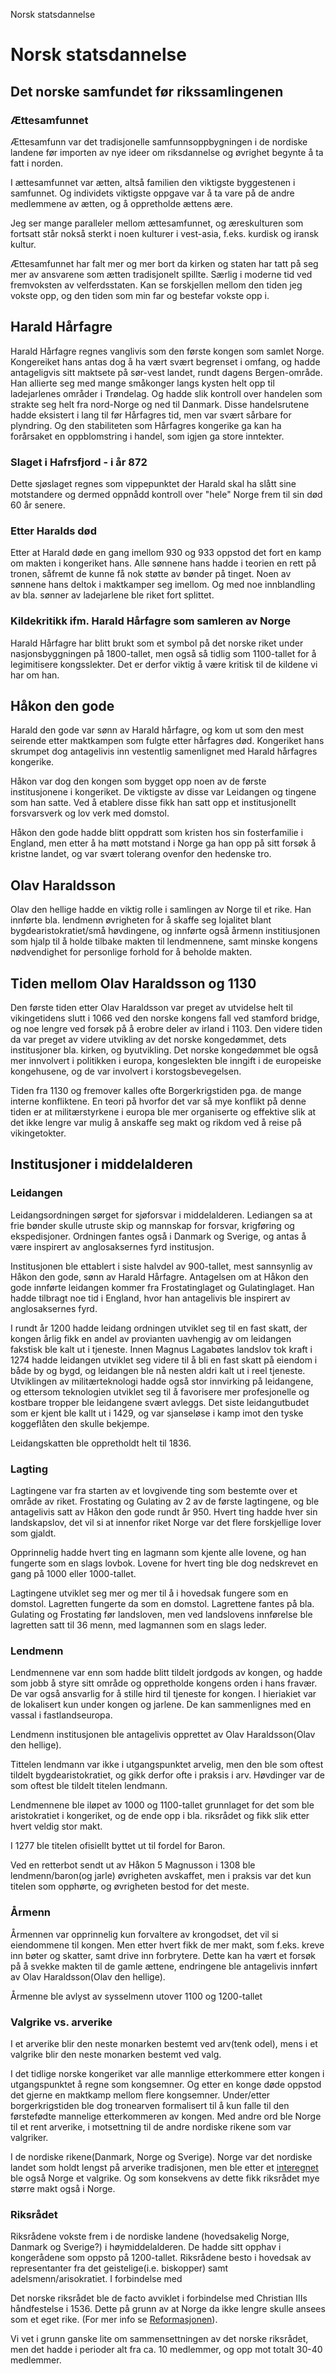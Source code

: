 Norsk statsdannelse

# Norsk statsdannelse


## Det norske samfundet før rikssamlingenen

### Ættesamfunnet
Ættesamfunn var det tradisjonelle samfunnsoppbygningen i de nordiske landene før importen av nye ideer om riksdannelse og øvrighet begynte å ta fatt i norden.

I ættesamfunnet var ætten, altså familien den viktigste byggestenen i samfunnet. Og individets viktigste oppgave var å ta vare på de andre medlemmene av ætten, og å oppretholde ættens ære.

Jeg ser mange paralleler mellom ættesamfunnet, og æreskulturen som fortsatt står nokså sterkt i noen kulturer i vest-asia, f.eks. kurdisk og iransk kultur.

Ættesamfunnet har falt mer og mer bort da kirken og staten har tatt på seg mer av ansvarene som ætten tradisjonelt spillte. Særlig i moderne tid ved fremvoksten av velferdsstaten. Kan se forskjellen mellom den tiden jeg vokste opp, og den tiden som min far og bestefar vokste opp i.

## Harald Hårfagre
Harald Hårfagre regnes vanglivis som den første kongen som samlet Norge. Kongereiket hans antas dog å ha vært svært begrenset i omfang, og hadde antageligvis sitt maktsete på sør-vest landet, rundt dagens Bergen-område. Han allierte seg med mange småkonger langs kysten helt opp til ladejarlenes områder i Trøndelag. Og hadde slik kontroll over handelen som strakte seg helt fra nord-Norge og ned til Danmark. Disse handelsrutene hadde eksistert i lang til før Hårfagres tid, men var svært sårbare for plyndring. Og den stabiliteten som Hårfagres kongerike ga kan ha forårsaket en oppblomstring i handel, som igjen ga store inntekter.

### Slaget i Hafrsfjord - i år 872
Dette sjøslaget regnes som vippepunktet der Harald skal ha slått sine motstandere og dermed oppnådd kontroll over "hele" Norge frem til sin død 60 år senere.

### Etter Haralds død
Etter at Harald døde en gang imellom 930 og 933 oppstod det fort en kamp om makten i kongeriket hans. Alle sønnene hans hadde i teorien en rett på tronen, såfremt de kunne få nok støtte av bønder på tinget. Noen av sønnene hans deltok i maktkamper seg imellom. Og med noe innblandling av bla. sønner av ladejarlene ble riket fort splittet.

### Kildekritikk ifm. Harald Hårfagre som samleren av Norge
Harald Hårfagre har blitt brukt som et symbol på det norske riket under nasjonsbyggningen på 1800-tallet, men også så tidlig som 1100-tallet for å legimitisere kongsslekter. Det er derfor viktig å være kritisk til de kildene vi har om han.

## Håkon den gode
Harald den gode var sønn av Harald hårfagre, og kom ut som den mest seirende etter maktkampen som fulgte etter hårfagres død. Kongeriket hans skrumpet dog antagelivis inn vestentlig samenlignet med Harald hårfagres kongerike.

Håkon var dog den kongen som bygget opp noen av de første institusjonene i kongeriket. De viktigste av disse var Leidangen og tingene som han satte. Ved å etablere disse fikk han satt opp et institusjonellt forsvarsverk og lov verk med domstol.

Håkon den gode hadde blitt oppdratt som kristen hos sin fosterfamilie i England, men etter å ha møtt motstand i Norge ga han opp på sitt forsøk å kristne landet, og var svært tolerang ovenfor den hedenske tro.

## Olav Haraldsson
Olav den hellige hadde en viktig rolle i samlingen av Norge til et rike. Han innførte  bla. lendmenn øvrigheten for å skaffe seg lojalitet blant bygdearistokratiet/små høvdingene, og innførte også årmenn institiusjonen som hjalp til å holde tilbake makten til lendmennene, samt minske kongens nødvendighet for personlige forhold for å beholde makten.

## Tiden mellom Olav Haraldsson og 1130
Den første tiden etter Olav Haraldsson var preget av utvidelse helt til vikingetidens slutt i 1066 ved den norske kongens fall ved stamford bridge, og noe lengre ved forsøk på å erobre deler av irland i 1103. Den videre tiden da var preget av videre utvikling av det norske kongedømmet, dets institusjoner bla. kirken, og byutvikling. Det norske kongedømmet ble også mer innvolvert i politikken i europa, kongeslekten ble inngift i de europeiske kongehusene, og de var involvert i korstogsbevegelsen. 

Tiden fra 1130 og fremover kalles ofte Borgerkrigstiden pga. de mange interne konfliktene. En teori på hvorfor det var så mye konflikt på denne tiden er at militærstyrkene i europa ble mer organiserte og effektive slik at det ikke lengre var mulig å anskaffe seg makt og rikdom ved å reise på vikingetokter.




## Institusjoner i middelalderen

### Leidangen
Leidangsordningen sørget for sjøforsvar i middelalderen. Lediangen sa at frie bønder skulle utruste skip og mannskap for forsvar, krigføring og ekspedisjoner. Ordningen fantes også i Danmark og Sverige, og antas å være inspirert av anglosaksernes fyrd institusjon.

Institusjonen ble ettablert i siste halvdel av 900-tallet, mest sannsynlig av Håkon den gode, sønn av Harald Hårfagre. Antagelsen om at Håkon den gode innførte leidangen kommer fra Frostatinglaget og Gulatinglaget. Han hadde tilbragt noe tid i England, hvor han antagelivis ble inspirert av anglosaksernes fyrd.

I rundt år 1200 hadde leidang ordningen utviklet seg til en fast skatt, der kongen årlig fikk en andel av provianten uavhengig av om leidangen fakstisk ble kalt ut i tjeneste. Innen Magnus Lagabøtes landslov tok kraft i 1274 hadde leidangen utviklet seg videre til å bli en fast skatt på eiendom i både by og bygd, og leidangen ble nå nesten aldri kalt ut i reel tjeneste. Utviklingen av militærteknologi hadde også stor innvirking på leidangene, og ettersom teknologien utviklet seg til å favorisere mer profesjonelle og kostbare tropper ble leidangene svært avleggs. Det siste leidangutbudet som er kjent ble kallt ut i 1429, og var sjanseløse i kamp imot den tyske koggeflåten den skulle bekjempe.

Leidangskatten ble oppretholdt helt til 1836.

### Lagting
Lagtingene var fra starten av et lovgivende ting som bestemte over et område av riket. Frostating og Gulating av 2 av de første lagtingene, og ble antagelivis satt av Håkon den gode rundt år 950. Hvert ting hadde hver sin landskapslov, det vil si at innenfor riket Norge var det flere forskjellige lover som gjaldt.

Opprinnelig hadde hvert ting en lagmann som kjente alle lovene, og han fungerte som en slags lovbok. Lovene for hvert ting ble dog nedskrevet en gang på 1000 eller 1000-tallet.

Lagtingene utviklet seg mer og mer til å i hovedsak fungere som en domstol. Lagretten fungerte da som en domstol. Lagrettene fantes på bla. Gulating og Frostating før landsloven, men ved landslovens innførelse ble lagretten satt til 36 menn, med lagmannen som en slags leder.

### Lendmenn
Lendmennene var enn som hadde blitt tildelt jordgods av kongen, og hadde som jobb å styre sitt område og oppretholde kongens orden i hans fravær. De var også ansvarlig for å stille hird til tjeneste for kongen. I hieriakiet var de lokalisert kun under kongen og jarlene. De kan sammenlignes med en vassal i fastlandseuropa.

Lendmenn institusjonen ble antagelivis opprettet av Olav Haraldsson(Olav den hellige).

Tittelen lendmann var ikke i utgangspunktet arvelig, men den ble som oftest tildelt bygdearistokratiet, og gikk derfor ofte i praksis i arv. Høvdinger var de som oftest ble tildelt titelen lendmann.

Lendmennene ble iløpet av 1000 og 1100-tallet grunnlaget for det som ble aristokratiet i kongeriket, og de ende opp i bla. riksrådet og fikk slik etter hvert veldig stor makt.

I 1277 ble titelen ofisiellt byttet ut til fordel for Baron.

Ved en retterbot sendt ut av Håkon 5 Magnusson i 1308 ble lendmenn/baron(og jarle) øvrigheten avskaffet, men i praksis var det kun titelen som opphørte, og øvrigheten bestod for det meste.

### Årmenn
Årmennen var opprinnelig kun forvaltere av krongodset, det vil si eiendommene til kongen. Men etter hvert fikk de mer makt, som f.eks. kreve inn bøter og skatter, samt drive inn forbrytere. Dette kan ha vært et forsøk på å svekke makten til de gamle ættene, endringene ble antagelivis innført av Olav Haraldsson(Olav den hellige).

Årmenne ble avlyst av sysselmenn utover 1100 og 1200-tallet


### Valgrike vs. arverike
I et arverike blir den neste monarken bestemt ved arv(tenk odel), mens i et valgrike blir den neste monarken bestemt ved valg.

I det tidlige norske kongeriket var alle mannlige etterkommere etter kongen i utgangspunktet å regne som kongsemner. Og etter en konge døde oppstod det gjerne en maktkamp mellom flere kongsemner. Under/etter borgerkrigstiden ble dog tronearven formalisert til å kun falle til den førstefødte mannelige etterkommeren av kongen. Med andre ord ble Norge til et rent arverike, i motsettning til de andre nordiske rikene som var valgriker.

I de nordiske rikene(Danmark, Norge og Sverige). Norge var det nordiske landet som holdt lengst på arverike tradisjonen, men ble etter et [interegnet](https://snl.no/interregnum) ble også Norge et valgrike. Og som konsekvens av dette fikk riksrådet mye større makt også i Norge.

### Riksrådet
Riksrådene vokste frem i de nordiske landene (hovedsakelig Norge, Danmark og Sverige?) i høymiddelalderen. De hadde sitt opphav i kongerådene som oppsto på 1200-tallet. Riksrådene besto i hovedsak av representanter fra det geistelige(i.e. biskopper) samt adelsmenn/arisokratiet. I forbindelse med 

Det norske riksrådet ble de facto avviklet i forbindelse med Christian IIIs håndfestelse i 1536. Dette på grunn av at Norge da ikke lengre skulle ansees som et eget rike. (For mer info se [Reformasjonen](:/d302864aa3844b789b32b561baba89b8)).

Vi vet i grunn ganske lite om sammensettningen av det norske riksrådet, men det hadde i perioder alt fra ca. 10 medlemmer, og opp mot totalt 30-40 medlemmer.